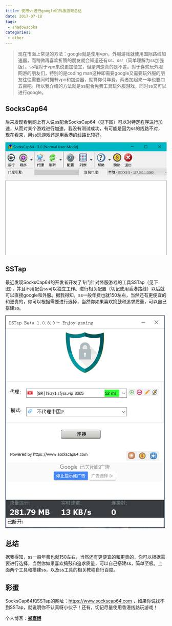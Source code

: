 ```yaml
---
title: 使用ss进行google和外服游戏总结  
date: 2017-07-18
tags:
 - shadowscoks        
categories: 
 - other
---
```


> 现在市面上常见的方法：google就是使用vpn，外服游戏就使用国际路线加速器，而稍微再喜欢折腾的朋友就会知道还有ss、ssr（简单理解为ss加强版）。ss相对于vpn来说更加便宜，但是网速真的是不差。对于喜欢玩外服网游的朋友们，特别的是coding man这种即需要google又需要玩外服的朋友往往需要同时拥有vpn和加速器，就算你付年费，两者加起来一年也要四五百吧。所以我介绍的方法就是ss配合免费工具玩外服游戏，同时ss又可以进行google。

<!-- more -->

## SocksCap64
后来发现看到网上有人说ss配合SocksCap64（见下图）可以对特定程序进行加速，从而对某个游戏进行加速，我没有测试成功，有可能是因为ss的线路不对，现在看来，用ss玩游戏还是用香港的线路比较好。

![SocksCap64.png](../../images/SocksCap64.png)

## SSTap
最近发现SocksCap64的开发者开发了专门针对外服游戏的工具SSTap（见下图），并且不用配合ss可以独立工作。进行相关配置（切记使用香港路线）以后就可以直接google和外服。据我得知，ss一般年费也就150左右，当然还有更便宜的和更贵的，你可以根据需要进行选择，当然你如果喜欢捣鼓和追求质量，可以自己搭建ss。

![SSTap.png](../../images/SSTap.png)

## 总结
据我得知，ss一般年费也就150左右，当然还有更便宜的和更贵的，你可以根据需要进行选择，当然你如果喜欢捣鼓和追求质量，可以自己搭建ss，简单至极。上面两个工具和搭建ss，以及ss工具的相关教程自行百度。

## 彩蛋
SocksCap64和SSTap的网址：https://www.sockscap64.com  ，如果你说找不到SSTap，就说明你不认真呀小伙子！还有，切记尽量使用香港线路玩游戏！

个人博客：[**郑嘉博**](http://recoluan.gitlab.io)  